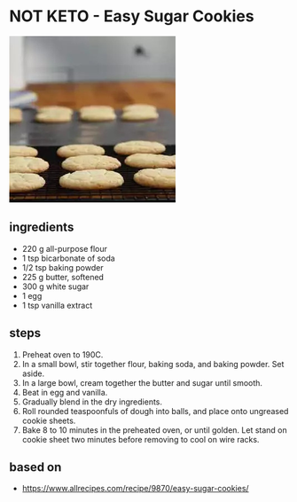 # NOT KETO - Easy Sugar Cookies

![NOT KETO - Easy Sugar Cookies](images/zz-not-keto-easy-sugar-cookies.jpg)

## ingredients

- 220 g all-purpose flour
- 1 tsp bicarbonate of soda
- 1/2 tsp baking powder
- 225 g butter, softened
- 300 g white sugar
- 1 egg
- 1 tsp vanilla extract

## steps

1. Preheat oven to 190C.
2. In a small bowl, stir together flour, baking soda, and baking powder. Set aside.
3. In a large bowl, cream together the butter and sugar until smooth.
4. Beat in egg and vanilla.
5. Gradually blend in the dry ingredients.
6. Roll rounded teaspoonfuls of dough into balls, and place onto ungreased cookie sheets.
7. Bake 8 to 10 minutes in the preheated oven, or until golden. Let stand on cookie sheet two minutes before removing to cool on wire racks.

## based on

- https://www.allrecipes.com/recipe/9870/easy-sugar-cookies/
